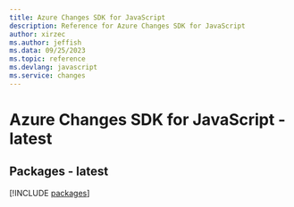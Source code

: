 ```yaml
---
title: Azure Changes SDK for JavaScript
description: Reference for Azure Changes SDK for JavaScript
author: xirzec
ms.author: jeffish
ms.data: 09/25/2023
ms.topic: reference
ms.devlang: javascript
ms.service: changes
---
```

# Azure Changes SDK for JavaScript - latest
## Packages - latest
[!INCLUDE [packages](changes-index.md)]